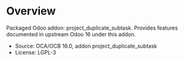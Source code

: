# Overview

Packaged Odoo addon: project_duplicate_subtask. Provides features documented in upstream Odoo 16 under this addon.

- Source: OCA/OCB 16.0, addon project_duplicate_subtask
- License: LGPL-3
